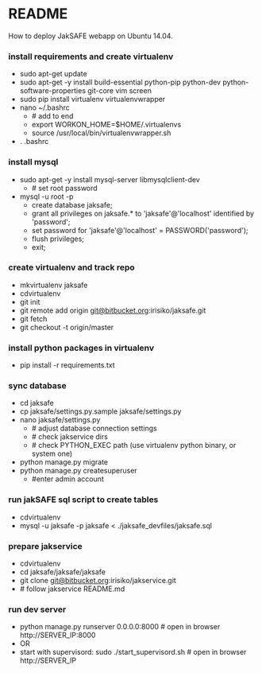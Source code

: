 # README #

How to deploy JakSAFE webapp on Ubuntu 14.04.

### install requirements and create virtualenv ###

* sudo apt-get update
* sudo apt-get -y install build-essential python-pip python-dev python-software-properties git-core vim screen
* sudo pip install virtualenv virtualenvwrapper
* nano ~/.bashrc
    * \# add to end
    * export WORKON_HOME=$HOME/.virtualenvs
    * source /usr/local/bin/virtualenvwrapper.sh
* . .bashrc

### install mysql ###

* sudo apt-get -y install mysql-server libmysqlclient-dev
    * \# set root password
* mysql -u root -p
    * create database jaksafe;
    * grant all privileges on jaksafe.* to 'jaksafe'@'localhost' identified by 'password';
    * set password for 'jaksafe'@'localhost' = PASSWORD('password');
    * flush privileges;
    * exit;

### create virtualenv and track repo ###

* mkvirtualenv jaksafe
* cdvirtualenv
* git init
* git remote add origin git@bitbucket.org:irisiko/jaksafe.git
* git fetch
* git checkout -t origin/master

### install python packages in virtualenv ###

* pip install -r requirements.txt

### sync database ###

* cd jaksafe
* cp jaksafe/settings.py.sample jaksafe/settings.py
* nano jaksafe/settings.py
    * \# adjust database connection settings
    * \# check jakservice dirs
    * \# check PYTHON_EXEC path (use virtualenv python binary, or system one)
* python manage.py migrate
* python manage.py createsuperuser
    * \#enter admin account

### run jakSAFE sql script to create tables ###

* cdvirtualenv
* mysql -u jaksafe -p jaksafe < ./jaksafe_devfiles/jaksafe.sql

### prepare jakservice  ###

* cdvirtualenv
* cd jaksafe/jaksafe/jaksafe
* git clone git@bitbucket.org:irisiko/jakservice.git
* \# follow jakservice README.md

### run dev server ###

* python manage.py runserver 0.0.0.0:8000 \# open in browser http://SERVER_IP:8000
* OR
* start with supervisord: sudo ./start_supervisord.sh \# open in browser http://SERVER_IP